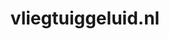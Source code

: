 ---
layout: post
title:  "vliegtuiggeluid.nl"
internal_url:  "/dutchgov/vliegtuiggeluid.nl.html"
subdomains_count: 2
all_subdomains_count: 2
urls_count: 2
ssl_rank: 0
http_rank: 65
url_link: /data/vliegtuiggeluid.nl/urls.txt
all_subdomains_link: /data/vliegtuiggeluid.nl/all_subdomains.txt
subdomains_link: /data/vliegtuiggeluid.nl/subdomains.txt
categories: dutchgov
---